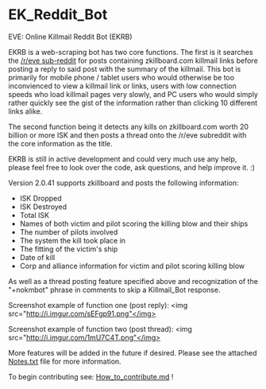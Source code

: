 EK_Reddit_Bot
=============

EVE: Online Killmail Reddit Bot (EKRB)

EKRB is a web-scraping bot has two core functions. The first is it searches the <a href="http://www.reddit.com/r/eve">/r/eve sub-reddit</a> for posts containing zkillboard.com killmail links before posting a reply to said post with the summary of the killmail. This bot is primarily for mobile phone / tablet users who would otherwise be too inconvienced to view a killmail link or links, users with low connection speeds who load killmail pages very slowly, and PC users who would simply rather quickly see the gist of the information rather than clicking 10 different links alike. 

The second function being it detects any kills on zkillboard.com worth 20 billion or more ISK and then posts a thread onto the /r/eve subreddit with the core information as the title.

EKRB is still in active development and could very much use any help, please feel free to look over the code, ask questions, and help improve it. :)

Version 2.0.41 supports zkillboard and posts the following information:
- ISK Dropped
- ISK Destroyed
- Total ISK
- Names of both victim and pilot scoring the killing blow and their ships
- The number of pilots involved
- The system the kill took place in
- The fitting of the victim's ship
- Date of kill
- Corp and alliance information for victim and pilot scoring killing blow

As well as a thread posting feature specified above and recognization of the "+nokmbot" phrase in comments to skip a Killmail_Bot response. 

Screenshot example of function one (post reply):
<img src="http://i.imgur.com/sEFgp91.png"</img>

Screenshot example of function two (post thread):
<img src="http://i.imgur.com/1mU7C4T.png"</img>

More features will be added in the future if desired.
Please see the attached <a href="https://github.com/ArnoldM904/EK_Reddit_Bot/blob/master/Notes.txt">Notes.txt</a> file for more information.

To begin contributing see: <a href="https://github.com/ArnoldM904/EK_Reddit_Bot/blob/master/How_to_contribute.md">How_to_contribute.md</a> !
